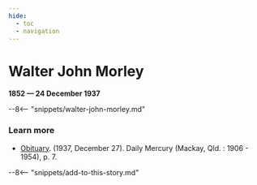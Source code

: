 ```yaml
---
hide:
  - toc
  - navigation 
---
```


# Walter John Morley

**1852 — 24 December 1937**

--8<-- "snippets/walter-john-morley.md"

### Learn more

- [Obituary](http://nla.gov.au/nla.news-article169442880). (1937, December 27). Daily Mercury (Mackay, Qld. : 1906 - 1954), p. 7.  

--8<-- "snippets/add-to-this-story.md"
